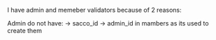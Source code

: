 I have admin and memeber validators because of 2 reasons:

Admin do not have:
-> sacco_id
-> admin_id in mambers as its used to create them
